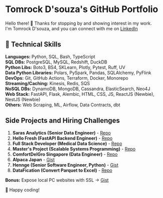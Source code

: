 # Tomrock D'souza's GitHub Portfolio

Hello there! 👋 Thanks for stopping by and showing interest in my work.   
I'm Tomrock D'souza, and you can connect with me on [LinkedIn](https://www.linkedin.com/in/tomrockdsouza/) 

## 🚀 Technical Skills
**Languages:** Python, SQL, Bash, TypeScript  
**SQL DBs:** PostgreSQL, MySQL, Redshift, DuckDB  
**Python Libs:** Boto3, BS4, SKLearn, Plotly, Pytest, Ruff, UV  
**Data Python Libraries:** Polars, PySpark, Pandas, SQLAlchemy, PyFlink  
**DevOps:** Git, GitHub Actions, Terraform, Docker, Monorepo  
**Streaming/Caching:** Kinesis, Redis, SQS  
**NoSQL DBs:** DynamoDB, MongoDB, Cassandra, ElasticSearch, Neo4J  
**Web Stack:** FastAPI, Flask, Alembic, HTML, CSS, JS, ReactJS (Newbie), NestJS (Newbie)  
**Others:** Web Scraping, ML, Airflow, Data Contracts, dbt  

## Side Projects and Hiring Challenges
1. **Saras Analytics (Senior Data Engineer)** - [Repo](https://github.com/tomrockdsouza/bigquery-cleaning-challenge)  
2. **Hello Fresh (FastAPI Backend Engineer)** - [Repo](https://github.com/tomrockdsouza/fastapi-challenge)  
3. **Full Stack Developer (Medical Data Science)** - [Repo](https://github.com/tomrockdsouza/medical-imaging-dicom-assignment)  
4. **Master's Project (Scalable Systems Programming)** - [Repo](https://github.com/tomrockdsouza/mrjob-ssp)  
5. **ComfortDelGro Singapore (Data Engineer)** - [Repo](https://github.com/tomrockdsouza/singapore-weather)  
6. **Alpaca Japan** - [Gist](https://gist.github.com/tomrockdsouza/3b4b3f744ade13d7c6cd9ad97a6b25f6)  
7. **Hennge (Senior Software Engineer, Python)** - [Gist](https://gist.github.com/tomrockdsouza/e96af7e590ef3aa9c09761377c5be8cb)  
8. **DataFication (Convert Parquet to Excel)** - [Repo](https://github.com/tomrockdsouza/datafication)  

**Bonus:** Expose local PC websites with SSL → [Gist](https://gist.github.com/tomrockdsouza/d41e6cec7aaa2bbaa3867e1b1ec2430e)  

🚀 Happy coding!